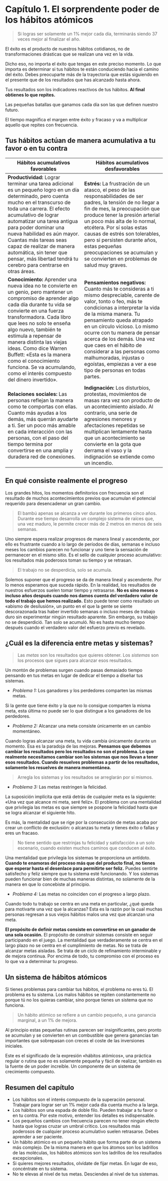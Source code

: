 # Capítulo 1. El sorprendente poder de los hábitos atómicos

<!--- ### Page 32 @ 03 March 2023 12:40 PM -->
> Si logras ser solamente un 1% mejor cada día, terminarás siendo 37 veces mejor al finalizar el año.

<!--- ### Page 33 @ 03 March 2023 12:45 PM -->
El éxito es el producto de nuestros hábitos cotidianos, no de transformaciones drásticas que se realizan una vez en la vida.

<!--- ### Page 34 @ 03 March 2023 09:27 PM -->
Dicho eso, no importa el éxito que tengas en este preciso momento. Lo que importa es determinar si tus hábitos te están conduciendo hacia el camino del éxito. Debes preocuparte más de la trayectoria que estás siguiendo en el presente que de los resultados que has alcanzado hasta ahora.

<!--- ### Page 34 @ 03 March 2023 09:27 PM -->
<!--- ### Page 34 @ 09 March 2023 11:58 PM -->
Tus resultados son los indicadores reactivos de tus hábitos. **Al final obtienes lo que repites.**

<!--- ### Page 35 @ 26 February 2023 03:37 AM -->
Las pequeñas batallas que ganamos cada día son las que definen nuestro futuro.

<!--- ### Page 35 @ 10 March 2023 12:00 AM -->
El tiempo magnifica el margen entre éxito y fracaso y va a multiplicar aquello que repites con frecuencia.

<!--- ### Page 35 @ 13 March 2023 11:38 PM -->
## Tus hábitos actúan de manera acumulativa a tu favor o en tu contra

<!--- ### Page 35 @ 10 March 2023 12:29 PM -->

| **Hábitos acumulativos favorables** | **Hábitos acumulativos desfavorables** |
|---|---|
| **Productividad:** Lograr terminar una tarea adicional es un pequeño logro en un día determinado, pero cuenta mucho en el transcurso de toda una carrera. El efecto acumulativo de lograr automatizar una tarea antigua para poder dominar una nueva habilidad es aún mayor. Cuantas más tareas seas capaz de realizar de manera automática, sin tener que pensar, más libertad tendrá tu cerebro para centrarse en otras áreas. | **Estrés:** La frustración de un atasco, el peso de las responsabilidades de ser padres, la tensión de no llegar a fin de mes, la preocupación que produce tener la presión arterial un poco más alta de lo normal, etcétera. Por sí solas estas causas de estrés son tolerables, pero si persisten durante años, estas pequeñas preocupaciones se acumulan y se convierten en problemas de salud muy graves.  |
| **Conocimiento:** Aprender una nueva idea no te convierte en un genio, pero mantener un compromiso de aprender algo cada día durante tu vida se convierte en una fuerza transformadora. Cada libro que lees no solo te enseña algo nuevo, también te estimula a repensar de manera distinta las viejas ideas. Como dice Warren Buffett: «Esta es la manera como el conocimiento funciona. Se va acumulando, como el interés compuesto del dinero invertido». | **Pensamientos negativos:** Cuanto más te consideras a ti mismo despreciable, carente de valor, tonto o feo, más te condicionas a interpretar la vida de la misma manera. Tu pensamiento queda atrapado en un círculo vicioso. Lo mismo ocurre con tu manera de pensar acerca de los demás. Una vez que caes en el hábito de considerar a las personas como malhumoradas, injustas o egoístas, empiezas a ver a ese tipo de personas en todas partes. |
| **Relaciones sociales:** Las personas reflejan la manera como te comportas con ellas. Cuanto más ayudas a los demás, más querrán ayudarte a ti. Ser un poco más amable en cada interacción con las personas, con el paso del tiempo termina por convertirse en una amplia y duradera red de conexiones. | **Indignación:** Los disturbios, protestas, movimientos de masas rara vez son producto de un acontecimiento aislado. Al contrario, una serie de agresiones menores y afectaciones repetidas se multiplican lentamente hasta que un acontecimiento se convierte en la gota que derrama el vaso y la indignación se extiende como un incendio. |

<!--- ### Page 36 @ 13 March 2023 11:30 PM -->
## En qué consiste realmente el progreso

<!--- ### Page 37 @ 13 March 2023 11:18 PM -->
Los grandes hitos, los momentos definitorios con frecuencia son el resultado de muchos acontecimientos previos que acumulan el potencial requerido para desencadenar un gran cambio.

<!--- ### Page 37 @ 26 February 2023 03:49 AM -->
> El bambú apenas se alcanza a ver durante los primeros cinco años. Durante ese tiempo desarrolla un complejo sistema de raíces que, una vez maduro, le permite crecer más de 2 metros en menos de seis semanas.

<!--- ### Page 38 @ 11 March 2023 07:43 PM -->
Uno siempre espera realizar progresos de manera lineal y ascendente, por ello es frustrante cuando a lo largo de períodos de días, semanas e incluso meses los cambios parecen no funcionar y uno tiene la sensación de permanecer en el mismo sitio. Es el sello de cualquier proceso acumulativo: los resultados más poderosos toman su tiempo y se retrasan.

<!--- ### Page 39 @ 10 March 2023 12:08 AM -->
> El trabajo no se desperdicia, solo se acumula.

<!--- ### Page 40 @ 26 February 2023 03:48 AM -->
Solemos suponer que el progreso se da de manera lineal y ascendente. Por lo menos esperamos que suceda rápido. En la realidad, los resultados de nuestros esfuerzos suelen tomar tiempo y retrasarse. **No es sino meses o incluso años después cuando nos damos cuenta del verdadero valor de todo el trabajo que hemos realizado.** Esto puede tener como resultado un «abismo de desilusión», un punto en el que la gente se siente descorazonada tras haber invertido semanas o incluso meses de trabajo duro sin experimentar ningún resultado aparente. Sin embargo, su trabajo no se desperdició. Tan solo se acumuló. No es hasta mucho tiempo después cuando el verdadero valor del esfuerzo previo es revelado.

<!--- ### Page 42 @ 27 February 2023 12:45 AM -->
## ¿Cuál es la diferencia entre metas y sistemas?

<!--- ### Page 42 @ 27 February 2023 12:44 AM -->
> Las *metas* son los resultados que quieres obtener. Los *sistemas* son los procesos que sigues para alcanzar esos resultados.

<!--- ### Page 43 @ 26 February 2023 03:55 AM -->
Un montón de problemas surgen cuando pasas demasiado tiempo pensando en tus metas en lugar de dedicar el tiempo a diseñar tus sistemas.

<!--- ### Page 44 @ 27 February 2023 12:33 AM -->
* *Problema 1:* Los ganadores y los perdedores comparten las mismas metas.

<!--- ### Page 44 @ 26 February 2023 03:54 AM -->
Si la gente que tiene éxito y la que no lo consigue comparten la misma meta, esta última no puede ser lo que distingue a los ganadores de los perdedores.

<!--- ### Page 45 @ 27 February 2023 12:34 AM -->
* *Problema 2:* Alcanzar una meta consiste únicamente en un cambio momentáneo.

<!--- ### Page 45 @ 27 February 2023 12:36 AM -->
Cuando logras alcanzar una meta, tu vida cambia únicamente durante un momento. Esa es la paradoja de las mejoras. **Pensamos que debemos cambiar los resultados pero los resultados no son el problema. Lo que realmente necesitamos cambiar son los sistemas que nos llevan a tener esos resultados. Cuando resuelves problemas a partir de los resultados, solamente los resuelves de manera momentánea.**

<!--- ### Page 45 @ 26 February 2023 03:58 AM -->
> Arregla los sistemas y los resultados se arreglarán por sí mismos.

<!--- ### Page 46 @ 27 February 2023 12:24 AM -->
* *Problema 3:* Las metas restringen la felicidad.

<!--- ### Page 46 @ 27 February 2023 12:19 PM -->
La suposición implícita que está detrás de cualquier meta es la siguiente: «Una vez que alcance mi meta, seré feliz». El problema con una mentalidad que privilegia las metas es que siempre se pospone la felicidad hasta que se logra alcanzar el siguiente hito.

<!--- ### Page 46 @ 27 February 2023 12:27 AM -->
Es más, la mentalidad que se rige por la consecución de metas acaba por crear un conflicto de exclusión: o alcanzas tu meta y tienes éxito o fallas y eres un fracaso.

<!--- ### Page 46 @ 27 February 2023 12:27 AM -->
> No tiene sentido que restrinjas tu felicidad y satisfacción a un solo escenario, cuando existen muchos caminos que conducen al éxito.

<!--- ### Page 46 @ 27 February 2023 12:28 AM -->
Una mentalidad que privilegia los sistemas te proporciona un antídoto. **Cuando te enamoras del proceso más que del producto final, no tienes que esperar hasta el desenlace para permitirte ser feliz.** Puedes sentirte satisfecho y feliz siempre que tu sistema esté funcionando. Y los sistemas pueden funcionar bien de muchas maneras distintas, no solamente de la manera en que lo concebiste al principio.

<!--- ### Page 47 @ 27 February 2023 12:29 AM -->
* *Problema 4:* Las metas no coinciden con el progreso a largo plazo.

<!--- ### Page 47 @ 27 February 2023 12:30 AM -->
Cuando todo tu trabajo se centra en una meta en particular, ¿qué queda para motivarte una vez que la alcanzas? Esta es la razón por la cual muchas personas regresan a sus viejos hábitos malos una vez que alcanzan una meta.

<!--- ### Page 47 @ 27 February 2023 12:31 AM -->
**El propósito de definir metas consiste en convertirse en un ganador de una sola ocasión.** El propósito de construir sistemas consiste en seguir participando en el juego. La mentalidad que verdaderamente se centra en el largo plazo no se centra en el cumplimiento de metas. No se trata de alcanzar metas aisladas. Se trata de un ciclo de refinamiento interminable y de mejora continua. Por encima de todo, tu compromiso con el proceso es lo que va a determinar tu progreso.

<!--- ### Page 48 @ 20 March 2023 01:55 PM -->
## Un sistema de hábitos atómicos

<!--- ### Page 48 @ 27 February 2023 12:38 AM -->
Si tienes problemas para cambiar tus hábitos, el problema no eres tú. El problema es tu sistema. Los malos hábitos se repiten constantemente no porque tú no los quieras cambiar, sino porque tienes un sistema que no funciona.

<!--- ### Page 48 @ 27 February 2023 12:38 AM -->
> Un hábito atómico se refiere a un cambio pequeño, a una ganancia marginal, a un 1% de mejora.

<!--- ### Page 48 @ 27 February 2023 12:40 AM -->
Al principio estas pequeñas rutinas parecen ser insignificantes, pero pronto se acumulan y se convierten en un combustible que genera ganancias tan importantes que sobrepasan con creces el coste de las inversiones iniciales.

<!--- ### Page 49 @ 27 February 2023 12:40 AM -->
Este es el significado de la expresión «hábitos atómicos», una práctica regular o rutina que no es solamente pequeña y fácil de realizar, también es la fuente de un poder increíble. Un componente de un sistema de crecimiento compuesto.

<!--- ### Page 49 @ 20 March 2023 02:26 PM -->
## Resumen del capítulo

* Los hábitos son el interés compuesto de la superación personal. Trabajar para lograr ser un 1% mejor cada día cuenta mucho a la larga.
* Los hábitos son una espada de doble filo. Pueden trabajar a tu favor o en tu contra. Por este motivo, entender los detalles es indispensable.
* Los pequeños cambios con frecuencia parecen no tener ningún efecto hasta que logras cruzar un umbral crítico. Los resultados más poderosos de cualquier proceso acumulativo suelen retrasarse. Debes aprender a ser paciente.
* Un hábito atómico es un pequeño hábito que forma parte de un sistema más complejo. De la misma manera en que los átomos son los ladrillos de las moléculas, los hábitos atómicos son los ladrillos de los resultados excepcionales.
* Si quieres mejores resultados, olvídate de fijar metas. En lugar de eso, concéntrate en tu sistema.
* No te elevas al nivel de tus metas. Desciendes al nivel de tus sistemas.
